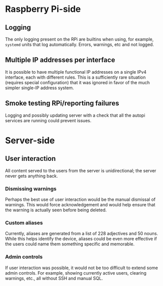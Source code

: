 # Raspberry Pi-side

## Logging
The only logging present on the RPi are builtins when using, for example, `systemd` units that log automatically. Errors, warnings, etc and not logged.

## Multiple IP addresses per interface
It is possible to have multiple functional IP addresses on a single IPv4 interface, each with different rules. This is a sufficiently rare situation (requires special configuration) that it was ignored in favor of the much simpler single-IP address system.

## Smoke testing RPi/reporting failures
Logging and possibly updating server with a check that all the autopi services are running could prevent issues.

# Server-side

## User interaction
All content served to the users from the server is unidirectional; the server never gets anything back.

### Dismissing warnings
Perhaps the best use of user interaction would be the manual dismissal of warnings. This would force acknowledgement and would help ensure that the warning is actually seen before being deleted.

### Custom aliases
Currently, aliases are generated from a list of 228 adjectives and 50 nouns. While this helps identify the device, aliases could be even more effective if the users could name them something specific and memorable.

### Admin controls
If user interaction was possible, it would not be too difficult to extend some admin controls. For example, showing currently active users, clearing warnings, etc., all without SSH and manual SQL.
